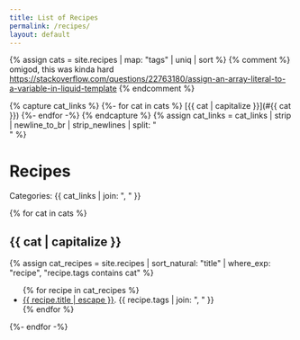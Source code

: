 ```yaml
---
title: List of Recipes
permalink: /recipes/
layout: default
---
```


{% assign cats = site.recipes | map: "tags" | uniq | sort %}
{% comment %}
omigod, this was kinda hard
https://stackoverflow.com/questions/22763180/assign-an-array-literal-to-a-variable-in-liquid-template
{% endcomment %}

{% capture cat_links %}
{%- for cat in cats %}
[{{ cat | capitalize }}](#{{ cat }})
{%- endfor -%}
{% endcapture %}
{% assign cat_links = cat_links | strip | newline_to_br | strip_newlines | split: "<br />" %}

# Recipes

Categories: {{ cat_links | join: ", " }}

{% for cat in cats %}

## {{ cat | capitalize }}

{% assign cat_recipes = site.recipes | sort_natural: "title" | where_exp: "recipe", "recipe.tags contains cat" %}

<ul>
{% for recipe in cat_recipes %}
  <li>
    <a href="{{ recipe.url | relative_url }}">{{ recipe.title | escape }}</a>. {{ recipe.tags | join: ", " }}
  </li>
{% endfor %}
</ul>

{%- endfor -%}
